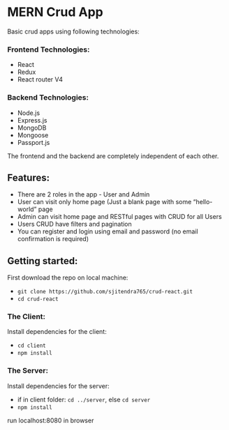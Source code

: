 # MERN Crud App

Basic crud apps using following technologies:

### Frontend Technologies:

* React
* Redux
* React router V4


### Backend Technologies:

* Node.js
* Express.js
* MongoDB
* Mongoose
* Passport.js


The frontend and the backend are completely independent of each other.


## Features:
- There are 2 roles in the app - User and Admin
- User can visit only home page (Just a blank page with some “hello-world” page
- Admin can visit home page and RESTful pages with CRUD for all Users
- Users CRUD have filters and pagination
- You can register and login using email and password (no email confirmation is required)

## Getting started:
First download the repo on local machine:

* `git clone https://github.com/sjitendra765/crud-react.git`
* `cd crud-react`

### The Client:

Install dependencies for the client:

* `cd client`
* `npm install`




### The Server:

Install dependencies for the server:

* if in client folder: `cd ../server`, else `cd server`
* `npm install`

run localhost:8080 in browser

